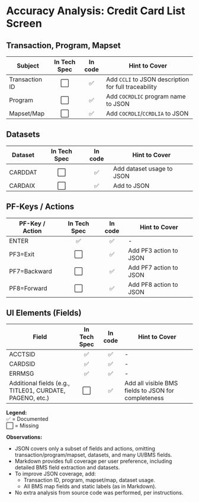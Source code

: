 # Accuracy Analysis: Credit Card List Screen

## Transaction, Program, Mapset
| Subject        | In Tech Spec | In code | Hint to Cover |
|----------------|:-------:|:-----------:|--------------|
| Transaction ID |   ⬜    |     ✅      | Add `CCLI` to JSON description for full traceability |
| Program        |   ⬜    |     ✅      | Add `COCRDLIC` program name to JSON |
| Mapset/Map     |   ⬜    |     ✅      | Add `COCRDLI`/`CCRDLIA` to JSON |

## Datasets
| Dataset    | In Tech Spec | In code | Hint to Cover |
|------------|:-------:|:-----------:|--------------|
| CARDDAT    |   ⬜    |     ✅      | Add dataset usage to JSON |
| CARDAIX    |   ⬜    |     ✅      | Add to JSON |

## PF-Keys / Actions
| PF-Key / Action | In Tech Spec | In code | Hint to Cover |
|-----------------|:-------:|:-----------:|--------------|
| ENTER           |   ✅    |     ✅      | -            |
| PF3=Exit        |   ⬜    |     ✅      | Add PF3 action to JSON |
| PF7=Backward    |   ⬜    |     ✅      | Add PF7 action to JSON |
| PF8=Forward     |   ⬜    |     ✅      | Add PF8 action to JSON |

## UI Elements (Fields)
| Field      | In Tech Spec | In code | Hint to Cover |
|------------|:-------:|:-----------:|--------------|
| ACCTSID    |   ✅    |     ✅      | -            |
| CARDSID    |   ✅    |     ✅      | -            |
| ERRMSG     |   ✅    |     ✅      | -            |
| Additional fields (e.g., TITLE01, CURDATE, PAGENO, etc.) | ⬜ | ✅ | Add all visible BMS fields to JSON for completeness |

**Legend:**  
✅ = Documented  
⬜ = Missing

**Observations:**
- JSON covers only a subset of fields and actions, omitting transaction/program/mapset, datasets, and many UI/BMS fields.
- Markdown provides full coverage per user preference, including detailed BMS field extraction and datasets.
- To improve JSON coverage, add:
  - Transaction ID, program, mapset/map, dataset usage.
  - All BMS map fields and static labels (as in Markdown).
- No extra analysis from source code was performed, per instructions.
